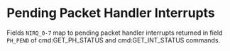 # Pending Packet Handler Interrupts

Fields `NIRQ_0-7` map to pending packet handler interrupts returned in field `PH_PEND` of cmd:GET_PH_STATUS and cmd:GET_INT_STATUS commands.
